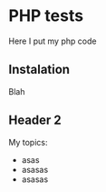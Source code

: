 # PHP tests
Here I put my php code

## Instalation
Blah

## Header 2

My topics:
- asas
- asasas
- asasas

